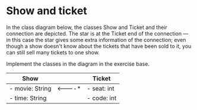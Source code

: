 
# Show and ticket

In the class diagram below, the classes Show and Ticket and their connection are depicted. The star is at the Ticket end of the connection — in this case the star gives some extra information of the connection; even though a show doesn't know about the tickets that have been sold to it, you can still sell many tickets to one show.

Implement the classes in the diagram in the exercise base.

| Show |   | Ticket |
| --- | --- | --- |
| - movie: String | <----* | - seat: int |
| - time: String |   | - code: int |
